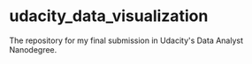 # udacity_data_visualization
The repository for my final submission in Udacity's Data Analyst Nanodegree.
